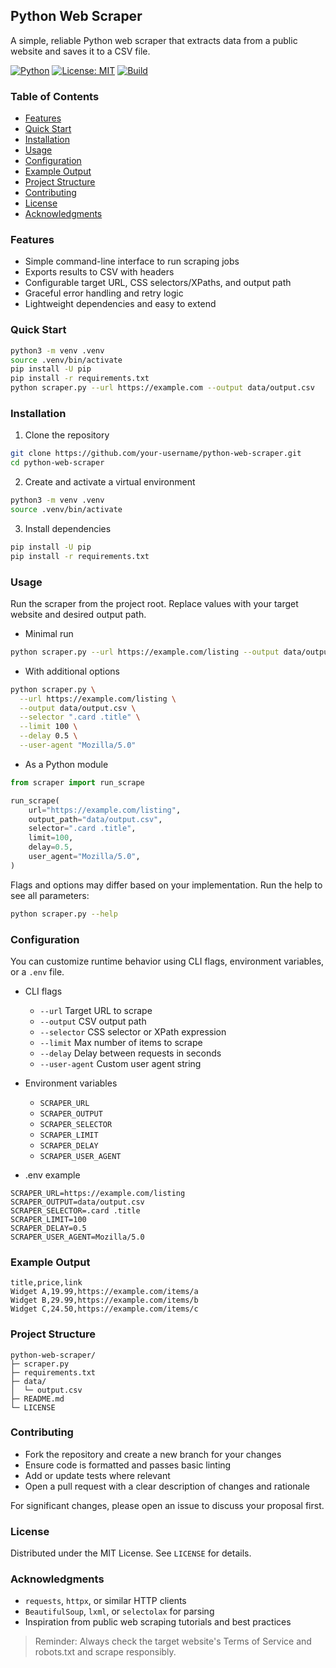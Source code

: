 ## Python Web Scraper

A simple, reliable Python web scraper that extracts data from a public website and saves it to a CSV file.

[![Python](https://img.shields.io/badge/Python-3.9%2B-blue.svg)](https://www.python.org/) [![License: MIT](https://img.shields.io/badge/License-MIT-yellow.svg)](LICENSE) [![Build](https://img.shields.io/badge/CI-GitHub%20Actions-success.svg)](https://github.com/your-username/python-web-scraper/actions)

### Table of Contents
- [Features](#features)
- [Quick Start](#quick-start)
- [Installation](#installation)
- [Usage](#usage)
- [Configuration](#configuration)
- [Example Output](#example-output)
- [Project Structure](#project-structure)
- [Contributing](#contributing)
- [License](#license)
- [Acknowledgments](#acknowledgments)

### Features
- Simple command-line interface to run scraping jobs
- Exports results to CSV with headers
- Configurable target URL, CSS selectors/XPaths, and output path
- Graceful error handling and retry logic
- Lightweight dependencies and easy to extend

### Quick Start
```bash
python3 -m venv .venv
source .venv/bin/activate
pip install -U pip
pip install -r requirements.txt
python scraper.py --url https://example.com --output data/output.csv
```

### Installation
1) Clone the repository
```bash
git clone https://github.com/your-username/python-web-scraper.git
cd python-web-scraper
```

2) Create and activate a virtual environment
```bash
python3 -m venv .venv
source .venv/bin/activate
```

3) Install dependencies
```bash
pip install -U pip
pip install -r requirements.txt
```

### Usage
Run the scraper from the project root. Replace values with your target website and desired output path.

- Minimal run
```bash
python scraper.py --url https://example.com/listing --output data/output.csv
```

- With additional options
```bash
python scraper.py \
  --url https://example.com/listing \
  --output data/output.csv \
  --selector ".card .title" \
  --limit 100 \
  --delay 0.5 \
  --user-agent "Mozilla/5.0"
```

- As a Python module
```python
from scraper import run_scrape

run_scrape(
    url="https://example.com/listing",
    output_path="data/output.csv",
    selector=".card .title",
    limit=100,
    delay=0.5,
    user_agent="Mozilla/5.0",
)
```

Flags and options may differ based on your implementation. Run the help to see all parameters:
```bash
python scraper.py --help
```

### Configuration
You can customize runtime behavior using CLI flags, environment variables, or a `.env` file.

- CLI flags
  - `--url` Target URL to scrape
  - `--output` CSV output path
  - `--selector` CSS selector or XPath expression
  - `--limit` Max number of items to scrape
  - `--delay` Delay between requests in seconds
  - `--user-agent` Custom user agent string

- Environment variables
  - `SCRAPER_URL`
  - `SCRAPER_OUTPUT`
  - `SCRAPER_SELECTOR`
  - `SCRAPER_LIMIT`
  - `SCRAPER_DELAY`
  - `SCRAPER_USER_AGENT`

- .env example
```env
SCRAPER_URL=https://example.com/listing
SCRAPER_OUTPUT=data/output.csv
SCRAPER_SELECTOR=.card .title
SCRAPER_LIMIT=100
SCRAPER_DELAY=0.5
SCRAPER_USER_AGENT=Mozilla/5.0
```

### Example Output
```csv
title,price,link
Widget A,19.99,https://example.com/items/a
Widget B,29.99,https://example.com/items/b
Widget C,24.50,https://example.com/items/c
```

### Project Structure
```text
python-web-scraper/
├─ scraper.py
├─ requirements.txt
├─ data/
│  └─ output.csv
├─ README.md
└─ LICENSE
```

### Contributing
- Fork the repository and create a new branch for your changes
- Ensure code is formatted and passes basic linting
- Add or update tests where relevant
- Open a pull request with a clear description of changes and rationale

For significant changes, please open an issue to discuss your proposal first.

### License
Distributed under the MIT License. See `LICENSE` for details.

### Acknowledgments
- `requests`, `httpx`, or similar HTTP clients
- `BeautifulSoup`, `lxml`, or `selectolax` for parsing
- Inspiration from public web scraping tutorials and best practices

> Reminder: Always check the target website's Terms of Service and robots.txt and scrape responsibly.
